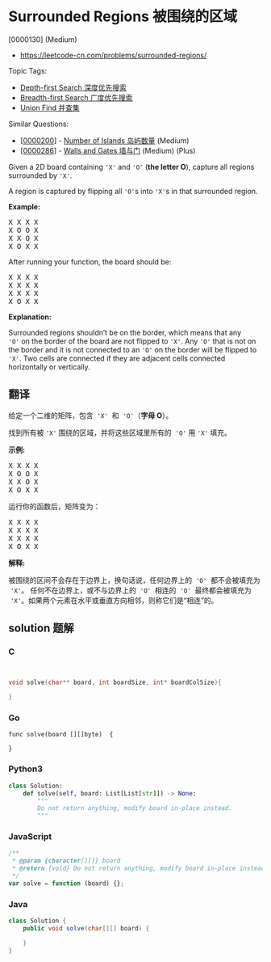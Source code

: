# Surrounded Regions 被围绕的区域

[0000130] (Medium)

- https://leetcode-cn.com/problems/surrounded-regions/

Topic Tags:

- [Depth-first Search 深度优先搜索](https://leetcode-cn.com/tag/depth-first-search/)
- [Breadth-first Search 广度优先搜索](https://leetcode-cn.com/tag/breadth-first-search/)
- [Union Find 并查集](https://leetcode-cn.com/tag/union-find/)

Similar Questions:

- [[0000200](https://leetcode-cn.com/problems/number-of-islands/)] - [Number of Islands 岛屿数量](./0000200.number-of-islands.md) (Medium)
- [[0000286](https://leetcode-cn.com/problems/walls-and-gates/)] - [Walls and Gates 墙与门](./0000286.walls-and-gates.md) (Medium) (Plus)

Given a 2D board containing `'X'` and `'O'` (**the letter O**), capture all regions surrounded by `'X'`.

A region is captured by flipping all `'O'`s into `'X'`s in that surrounded region.

**Example:**

<pre>X X X X
X O O X
X X O X
X O X X
</pre>

After running your function, the board should be:

<pre>X X X X
X X X X
X X X X
X O X X
</pre>

**Explanation:**

Surrounded regions shouldn’t be on the border, which means that any `'O'` on the border of the board are not flipped to `'X'`. Any `'O'` that is not on the border and it is not connected to an `'O'` on the border will be flipped to `'X'`. Two cells are connected if they are adjacent cells connected horizontally or vertically.

## 翻译

给定一个二维的矩阵，包含  `'X'`  和  `'O'`（**字母 O**）。

找到所有被 `'X'` 围绕的区域，并将这些区域里所有的  `'O'` 用 `'X'` 填充。

**示例:**

<pre>X X X X
X O O X
X X O X
X O X X
</pre>

运行你的函数后，矩阵变为：

<pre>X X X X
X X X X
X X X X
X O X X
</pre>

**解释:**

被围绕的区间不会存在于边界上，换句话说，任何边界上的  `'O'`  都不会被填充为  `'X'`。 任何不在边界上，或不与边界上的  `'O'`  相连的  `'O'`  最终都会被填充为  `'X'`。如果两个元素在水平或垂直方向相邻，则称它们是“相连”的。

## solution 题解

### C

```c


void solve(char** board, int boardSize, int* boardColSize){

}
```

### Go

```golang
func solve(board [][]byte)  {

}
```

### Python3

```python
class Solution:
    def solve(self, board: List[List[str]]) -> None:
        """
        Do not return anything, modify board in-place instead.
        """
```

### JavaScript

```javascript
/**
 * @param {character[][]} board
 * @return {void} Do not return anything, modify board in-place instead.
 */
var solve = function (board) {};
```

### Java

```java
class Solution {
    public void solve(char[][] board) {

    }
}
```
